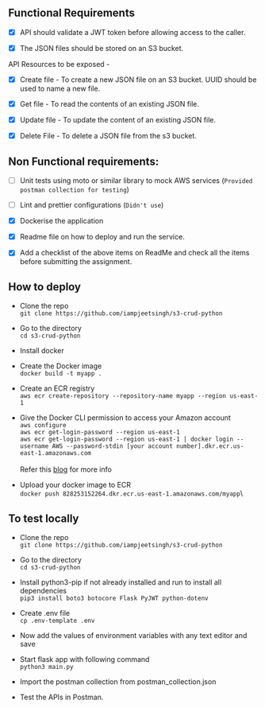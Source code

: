 ## Functional Requirements

- [x] API should validate a JWT token before allowing access to the caller.

- [x] The JSON files should be stored on an S3 bucket.

API Resources to be exposed -

- [x] Create file - To create a new JSON file on an S3  bucket. UUID should be used to name a new file.

- [x] Get file - To read the contents of an existing JSON file.

- [x] Update file - To update the content of an existing JSON file. 

- [x] Delete File  - To delete a JSON file from the s3 bucket.


## Non Functional requirements:

- [ ] Unit tests using moto or similar library to mock AWS services (`Provided postman collection for testing`)

- [ ] Lint and prettier configurations (`Didn't use`)

- [x] Dockerise the application

- [x] Readme file on how to deploy and run the service. 

- [x] Add a checklist of the above items on ReadMe and check all the items before submitting the assignment.


## How to deploy
- Clone the repo \
```git clone https://github.com/iampjeetsingh/s3-crud-python```

- Go to the directory \
```cd s3-crud-python```

- Install docker

- Create the Docker image \
```docker build -t myapp .```

- Create an ECR registry\
```aws ecr create-repository --repository-name myapp --region us-east-1```

- Give the Docker CLI permission to access your Amazon account\
```aws configure```\
```aws ecr get-login-password --region us-east-1```\
```aws ecr get-login-password --region us-east-1 | docker login --username AWS --password-stdin [your account number].dkr.ecr.us-east-1.amazonaws.com```\
\
Refer this [blog](https://towardsdatascience.com/deploying-a-docker-container-with-ecs-and-fargate-7b0cbc9cd608) for more info
- Upload your docker image to ECR\
```docker push 828253152264.dkr.ecr.us-east-1.amazonaws.com/myapp```\

## To test locally
- Clone the repo \
  ```git clone https://github.com/iampjeetsingh/s3-crud-python```

- Go to the directory \
  ```cd s3-crud-python```

- Install python3-pip if not already installed and run to install all dependencies\
```pip3 install boto3 botocore Flask PyJWT python-dotenv```
- Create .env file\
```cp .env-template .env```
- Now add the values of environment variables with any text editor and save
- Start flask app with following command\
```python3 main.py```
- Import the postman collection from postman_collection.json 
- Test the APIs in Postman.